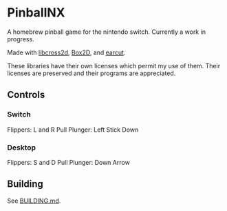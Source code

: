 # PinballNX
A homebrew pinball game for the nintendo switch. Currently a work in progress. 

Made with [libcross2d](https://github.com/Cpasjuste/libcross2d), [Box2D](https://github.com/erincatto/Box2D), and [earcut](https://github.com/mapbox/earcut.hpp).

These libraries have their own licenses which permit my use of them. Their licenses are preserved and their programs are appreciated.

## Controls
### Switch
Flippers: L and R
Pull Plunger: Left Stick Down

### Desktop
Flippers: S and D
Pull Plunger: Down Arrow

## Building

See [BUILDING.md](./BUILDING.md).
